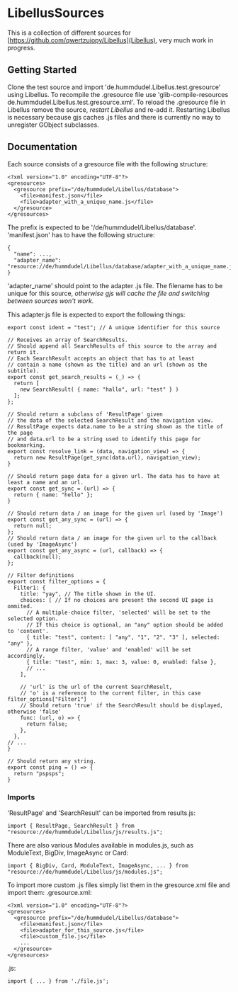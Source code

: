 # LibellusSources

This is a collection of different sources for [https://github.com/qwertzuiopy/Libellus](Libellus), very much work in progress.

## Getting Started

Clone the test source and import 'de.hummdudel.Libellus.test.gresource' using Libellus.
To recompile the .gresource file use 'glib-compile-resources de.hummdudel.Libellus.test.gresource.xml'.
To reload the .gresource file in Libellus remove the source, *restart Libellus* and re-add it. Restarting Libellus is necessary because gjs caches .js files and there is currently no way to unregister GObject subclasses.

## Documentation

Each source consists of a gresource file with the following structure:
```
<?xml version="1.0" encoding="UTF-8"?>
<gresources>
  <gresource prefix="/de/hummdudel/Libellus/database">
    <file>manifest.json</file>
    <file>adapter_with_a_unique_name.js</file>
  </gresource>
</gresources>
```
The prefix is expected to be '/de/hummdudel/Libellus/database'.
'manifest.json' has to have the following structure:
```
{
  "name": ...,
  "adapter_name": "resource://de/hummdudel/Libellus/database/adapter_with_a_unique_name.js"
}
```
'adapter_name' should point to the adapter .js file. The filename has to be unique for this source, *otherwise gjs will cache the file and switching between sources won't work.*

This adapter.js file is expected to export the following things:

```
export const ident = "test"; // A unique identifier for this source

// Receives an array of SearchResults.
// Should append all SearchResults of this source to the array and return it.
// Each SearchResult accepts an object that has to at least
// contain a name (shown as the title) and an url (shown as the subtitle).
export const get_search_results = (_) => {
  return [
    new SearchResult( { name: "hallo", url: "test" } )
  ];
};

// Should return a subclass of 'ResultPage' given
// the data of the selected SearchResult and the navigation view.
// ResultPage expects data.name to be a string shown as the title of the page
// and data.url to be a string used to identify this page for bookmarking.
export const resolve_link = (data, navigation_view) => {
  return new ResultPage(get_sync(data.url), navigation_view);
}

// Should return page data for a given url. The data has to have at least a name and an url.
export const get_sync = (url) => {
  return { name: "hello" };
}

// Should return data / an image for the given url (used by 'Image')
export const get_any_sync = (url) => {
  return null;
};
// Should return data / an image for the given url to the callback (used by 'ImageAsync')
export const get_any_async = (url, callback) => {
  callback(null);
};

// Filter definitions
export const filter_options = {
  Filter1: {
    title: "yay", // The title shown in the UI.
    choices: [ // If no choices are present the second UI page is ommited.
      // A multiple-choice filter, 'selected' will be set to the selected option.
      // If this choice is optional, an "any" option should be added to 'content'.
      { title: "test", content: [ "any", "1", "2", "3" ], selected: "any" },
      // A range filter, 'value' and 'enabled' will be set accordingly.
      { title: "test", min: 1, max: 3, value: 0, enabled: false },
      // ...
    ],

    // 'url' is the url of the current SearchResult,
    // 'o' is a reference to the current filter, in this case filter_options["Filter1"]
    // Should return 'true' if the SearchResult should be displayed, otherwise 'false'
    func: (url, o) => {
      return false;
    },
  },
// ...
}

// Should return any string.
export const ping = () => {
  return "pspsps";
}

```
### Imports

'ResultPage' and 'SearchResult' can be imported from results.js:
```
import { ResultPage, SearchResult } from "resource://de/hummdudel/Libellus/js/results.js";
```
There are also various Modules available in modules.js, such as ModuleText, BigDiv, ImageAsync or Card:
```
import { BigDiv, Card, ModuleText, ImageAsync, ... } from "resource://de/hummdudel/Libellus/js/modules.js";
```
To import more custom .js files simply list them in the gresource.xml file and import them:
.gresource.xml:
```
<?xml version="1.0" encoding="UTF-8"?>
<gresources>
  <gresource prefix="/de/hummdudel/Libellus/database">
    <file>manifest.json</file>
    <file>adapter_for_this_source.js</file>
    <file>custom_file.js</file>
    ...
  </gresource>
</gresources>
```

.js:
```
import { ... } from './file.js';
```




